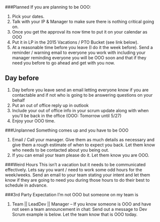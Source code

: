 ###Planned
If you are planning to be OOO:
 1. Pick your dates. 
 1. Talk with your IP & Manager to make sure there is nothing critical going on. 
 1. Once you get the approval its now time to put it on your calendar as OOO
 1. Put it in LP in the 2015 Vacations / PTO Bucket (see link below).  
 1. At a reasonable time before you leave (I do it the week before).  Send a reminder / warning email to everyone you work with including your manager reminding everyone you will be OOO soon and that if they need you before to go ahead and get with you now.

## Day before
 1. Day before you leave send an email letting everyone know if you are contactable and if not who is going to be answering questions on your behalf
 2. Put an out of office reply up in outlook
 3. Include your out of office info in your scrum update along with when you'll be back in the office (OOO: Tomorrow until 5/27)
 4. Enjoy your OOO time.

###Unplanned
Something comes up and you have to be OOO
 1. Email / Call your manager.  Give them as much details as necessary and give them a rough estimate of when to expect you back.  Let them know who needs to be contacted about you being out. 
 1. If you can email your team please do it.  Let them know you are OOO.

###Weird Hours
This isn’t a vacation but it needs to be communicated effectively.  Lets say you want / need to work some odd hours for the week/weeks.  Send an email to your team stating your intent and let them know if they are going to need you during those hours to do their best to schedule in advance. 


###3rd Party Expectation
I’m not OOO but someone on my team is
 1. Team || LeadDev ||  Manager – If you know someone is OOO and have not seen a team announcement in chat:  Send out a message to Dev Scrum example is below.  Let the team know that <Insert Name> is OOO today.

